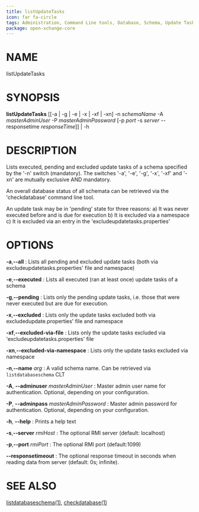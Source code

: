 ```yaml
---
title: listUpdateTasks
icon: far fa-circle
tags: Administration, Command Line tools, Database, Schema, Update Task
package: open-xchange-core
---
```


# NAME

listUpdateTasks

# SYNOPSIS

**listUpdateTasks** [[-a | -g | -e | -x | -xf | -xn] -n *schemaName* -A *masterAdminUser* -P *masterAdminPassword*
                       [-p *port* -s *server* --responsetime *responseTime*]] | -h

# DESCRIPTION

Lists executed, pending and excluded update tasks of a schema specified by the '-n' switch (mandatory). The switches
'-a', '-e', '-g', '-x', '-xf' and '-xn' are mutually exclusive AND mandatory.

 An overall database status of all schemata can be retrieved via the 'checkdatabase' command line tool.

An update task may be in 'pending' state for three reasons:
  a) It was never executed before and is due for execution
  b) It is excluded via a namespace
  c) It is excluded via an entry in the 'excludeupdatetasks.properties'

# OPTIONS

**-a**,**--all**
: Lists all pending and excluded update tasks (both via excludeupdatetasks.properties' file and namespace)

**-e**,**--executed**
: Lists all executed (ran at least once) update tasks of a schema

**-g**,**--pending**
: Lists only the pending update tasks, i.e. those that were never executed but are due for execution.

**-x**,**--excluded**
: Lists only the update tasks excluded both via excludedupdate.properties' file and namespace

**-xf**,**--excluded-via-file**
: Lists only the update tasks excluded via 'excludeupdatetasks.properties' file
 
**-xn**,**--excluded-via-namespace**
: Lists only the update tasks excluded via namespace

**-n**,**--name** *arg*
: A valid schema name. Can be retrieved via `listdatabaseschema` CLT

**-A**, **--adminuser** *masterAdminUser*
: Master admin user name for authentication. Optional, depending on your configuration.

**-P**, **--adminpass** *masterAdminPassword*
: Master admin password for authentication. Optional, depending on your configuration.

**-h**, **--help**
: Prints a help text

**-s**,**--server** *rmiHost*
: The optional RMI server (default: localhost)

**-p**,**--port** *rmiPort*
: The optional RMI port (default:1099)

**--responsetimeout**
: The optional response timeout in seconds when reading data from server (default: 0s; infinite).

# SEE ALSO

[listdatabaseschema(1)](listdatabaseschema.html), [checkdatabase(1)](checkdatabase.html)